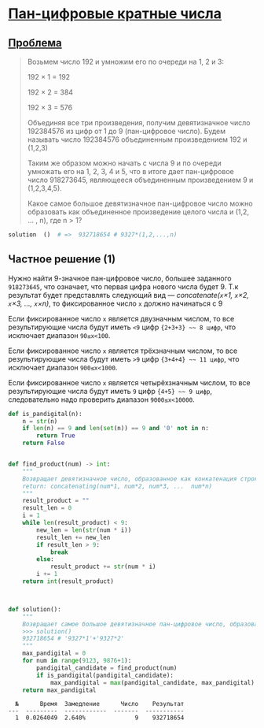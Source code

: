 # [Пан-цифровые кратные числа](TODO)

## [Проблема](https://euler.jakumo.org/problems/view/38.html)

>Возьмем число 192 и умножим его по очереди на 1, 2 и 3:
>
>192 × 1 = 192
>
>192 × 2 = 384
>
>192 × 3 = 576
>
>Объединяя все три произведения, получим девятизначное число 192384576 из цифр от 1 до 9 (пан-цифровое число). Будем называть число 192384576 объединенным произведением 192 и (1,2,3)
>
>Таким же образом можно начать с числа 9 и по очереди умножать его на 1, 2, 3, 4 и 5, что в итоге дает пан-цифровое число 918273645, являющееся объединенным произведением 9 и (1,2,3,4,5).
>
>Какое самое большое девятизначное пан-цифровое число можно образовать как объединенное произведение целого числа и (1,2, ... , n), где n > 1?


``` python
solution  ()  # =>  932718654 # 9327*(1,2,...,n)
```


## Частное решение (1)

Нужно найти 9-значное пан-цифровое число, большее заданного `918273645`, что означает, что первая цифра нового числа будет 9.
Т.к результат будет представлять следующий вид — _concatenate(`x`×1, `x`×2, `x`×3, ..., `x`×n)_, то фиксированное число `x` должно начинаться с 9

Если фиксированное число `x` является двузначным числом, то все результирующие числа будут иметь `<9` цифр `{2+3+3} ~~ 8 цифр`, что исключает диапазон `90≤x<100`.

Если фиксированное число `x` является трёхзначным числом, то все результирующие числа будут иметь `>9` цифр `{3+4+4} ~~ 11 цифр`, что исключает диапазон `900≤x<1000`.

Если фиксированное число `x` является четырёхзначным числом, то все результирующие числа будут иметь `9` цифр `{4+5} ~~ 9 цифр`, следовательно надо проверить диапазон `9000≤x<10000`.

```python
def is_pandigital(n):
    n = str(n)
    if len(n) == 9 and len(set(n)) == 9 and '0' not in n:
        return True
    return False


def find_product(num) -> int:
    """
    Возвращает девятизначное число, образованное как конкатенация строковых произведений целого числа и (1,2, ... , n), где n > 1.
    return: concatenating(num*1, num*2, num*3, ...  num*n)
    """
    result_product = ""
    result_len = 0
    i = 1
    while len(result_product) < 9:
        new_len = len(str(num * i))
        result_len += new_len
        if result_len > 9:
            break
        else:
            result_product += str(num * i)
        i += 1
    return int(result_product)



def solution():
    """
    Возвращает cамое большое девятизначное пан-цифровое число, образованное как объединенное произведение целого числа и (1,2, ... , n), где n > 1
    >>> solution()
    932718654 # '9327*1'+'9327*2'
    """
    max_pandigital = 0
    for num in range(9123, 9876+1):
        pandigital_candidate = find_product(num)
        if is_pandigital(pandigital_candidate):
            max_pandigital = max(pandigital_candidate, max_pandigital)
    return max_pandigital
```
```
  №      Время  Замедление      Число    Результат
---  ---------  ------------  -------  -----------
  1  0.0264049  2.640%              9    932718654
 ```
